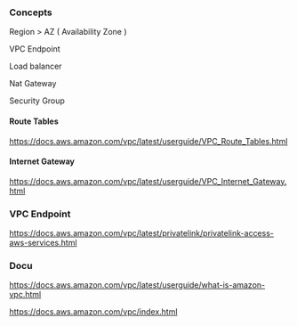 ### Concepts

Region > AZ ( Availability Zone ) 

VPC Endpoint

Load balancer

Nat Gateway

Security Group

#### Route Tables
https://docs.aws.amazon.com/vpc/latest/userguide/VPC_Route_Tables.html

#### Internet Gateway
https://docs.aws.amazon.com/vpc/latest/userguide/VPC_Internet_Gateway.html

### VPC Endpoint
https://docs.aws.amazon.com/vpc/latest/privatelink/privatelink-access-aws-services.html


### Docu

https://docs.aws.amazon.com/vpc/latest/userguide/what-is-amazon-vpc.html


https://docs.aws.amazon.com/vpc/index.html

